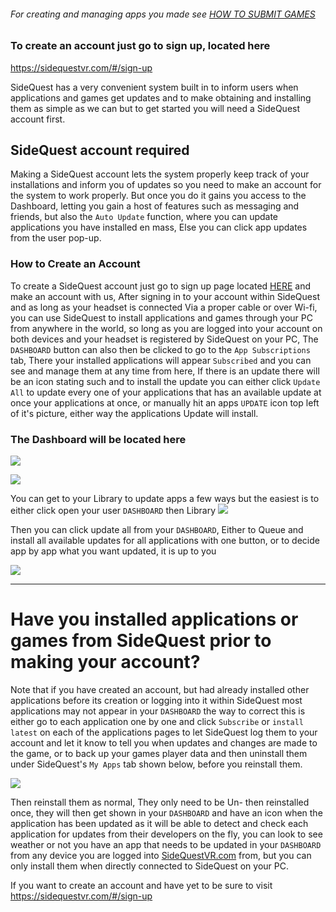 ###### For creating and managing apps you made see [HOW TO SUBMIT GAMES](https://github.com/the-expanse/SideQuest/wiki/How-To-Submit-Games)

### To create an account just go to sign up, located here
https://sidequestvr.com/#/sign-up


SideQuest has a very convenient system built in to inform users when applications and games get updates and to make obtaining and installing them as simple as we can but to get started you will need a SideQuest account first.

## SideQuest account required

Making a SideQuest account lets the system properly keep track of your installations and inform you of updates so you need to make an account for the system to work properly. But once you do it gains you access to the Dashboard, letting you gain a host of features such as messaging and friends, but also the `Auto Update` function, where you can update applications you have installed en mass, Else you can click app updates from the user pop-up. 

### How to Create an Account

To create a SideQuest account just go to sign up page located [HERE](https://sidequestvr.com/#/sign-up) and make an account with us, After signing in to your account within SideQuest and as long as your headset is connected Via a proper cable or over Wi-fi, you can use SideQuest to install applications and games through your PC from anywhere in the world, so long as you are logged into your account on both devices and your headset is registered by SideQuest on your PC, The `DASHBOARD` button can also then be clicked to go to the `App Subscriptions` tab, There your installed applications will appear `Subscribed` and you can see and manage them at any time from here, If there is an update there will be an icon stating such and to install the update you can either click `Update All` to update every one of your applications that has an available update at once your applications at once, or manually hit an apps `UPDATE` icon top left of it's picture, either way the applications Update will install.

### The Dashboard will be located here
![](https://cdn.discordapp.com/attachments/615234075778875453/704457335984095362/Screenshot_1601.png)

![](https://cdn.discordapp.com/attachments/615234075778875453/704459112997715978/Dashboard.png)


You can get to your Library to update apps a few ways but the easiest is to either click open your user `DASHBOARD` then Library
![](https://cdn.discordapp.com/attachments/615234075778875453/704456640170164295/Screenshot_1600.png)

Then you can click update all from your `DASHBOARD`, Either to Queue and install all available updates for all applications with one button, or to decide app by app what you want updated, it is up to you


![](https://cdn.discordapp.com/attachments/615234075778875453/704455507741638716/Screenshot_1599.png)

----

# Have you installed applications or games from SideQuest prior to making your account?

Note that if you have created an account, but had already installed other applications before its creation or logging into it within SideQuest most applications may not appear in your `DASHBOARD` the way to correct this is either go to each application one by one and click `Subscribe` or `install latest` on each of the applications pages to let SideQuest log them to your account and let it know to tell you when updates and changes are made to the game, or to back up your games player data and then uninstall them under SideQuest's `My Apps` tab shown below, before you reinstall them.

![](https://cdn.discordapp.com/attachments/615234075778875453/704461114720780308/Screenshot_1603.png)

Then reinstall them as normal, They only need to be Un- then reinstalled once, they will then get shown in your `DASHBOARD` and have an icon when the application has been updated as it will be able to detect and check each application for updates from their developers on the fly, you can look to see weather or not you have an app that needs to be updated in your `DASHBOARD` from any device you are logged into [SideQuestVR.com](https://sidequestvr.com/#/account) from, but you can only install them when directly connected to SideQuest on your PC.

If you want to create an account and have yet to be sure to visit https://sidequestvr.com/#/sign-up
